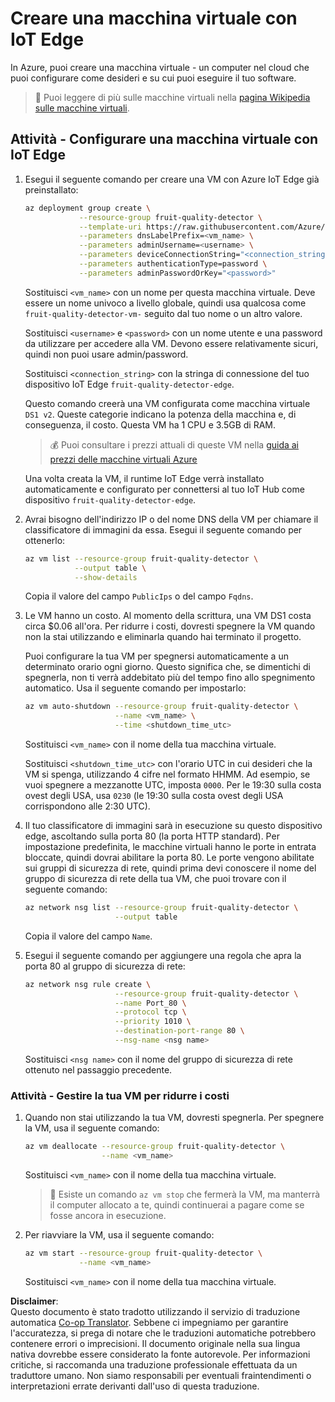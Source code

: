 <!--
CO_OP_TRANSLATOR_METADATA:
{
  "original_hash": "24dc783a600e20251211987b36370e93",
  "translation_date": "2025-08-25T16:37:50+00:00",
  "source_file": "4-manufacturing/lessons/3-run-fruit-detector-edge/vm-iotedge.md",
  "language_code": "it"
}
-->
# Creare una macchina virtuale con IoT Edge

In Azure, puoi creare una macchina virtuale - un computer nel cloud che puoi configurare come desideri e su cui puoi eseguire il tuo software.

> 💁 Puoi leggere di più sulle macchine virtuali nella [pagina Wikipedia sulle macchine virtuali](https://wikipedia.org/wiki/Virtual_machine).

## Attività - Configurare una macchina virtuale con IoT Edge

1. Esegui il seguente comando per creare una VM con Azure IoT Edge già preinstallato:

    ```sh
    az deployment group create \
                --resource-group fruit-quality-detector \
                --template-uri https://raw.githubusercontent.com/Azure/iotedge-vm-deploy/1.2.0/edgeDeploy.json \
                --parameters dnsLabelPrefix=<vm_name> \
                --parameters adminUsername=<username> \
                --parameters deviceConnectionString="<connection_string>" \
                --parameters authenticationType=password \
                --parameters adminPasswordOrKey="<password>"
    ```

    Sostituisci `<vm_name>` con un nome per questa macchina virtuale. Deve essere un nome univoco a livello globale, quindi usa qualcosa come `fruit-quality-detector-vm-` seguito dal tuo nome o un altro valore.

    Sostituisci `<username>` e `<password>` con un nome utente e una password da utilizzare per accedere alla VM. Devono essere relativamente sicuri, quindi non puoi usare admin/password.

    Sostituisci `<connection_string>` con la stringa di connessione del tuo dispositivo IoT Edge `fruit-quality-detector-edge`.

    Questo comando creerà una VM configurata come macchina virtuale `DS1 v2`. Queste categorie indicano la potenza della macchina e, di conseguenza, il costo. Questa VM ha 1 CPU e 3.5GB di RAM.

    > 💰 Puoi consultare i prezzi attuali di queste VM nella [guida ai prezzi delle macchine virtuali Azure](https://azure.microsoft.com/pricing/details/virtual-machines/linux/?WT.mc_id=academic-17441-jabenn)

    Una volta creata la VM, il runtime IoT Edge verrà installato automaticamente e configurato per connettersi al tuo IoT Hub come dispositivo `fruit-quality-detector-edge`.

1. Avrai bisogno dell'indirizzo IP o del nome DNS della VM per chiamare il classificatore di immagini da essa. Esegui il seguente comando per ottenerlo:

    ```sh
    az vm list --resource-group fruit-quality-detector \
               --output table \
               --show-details
    ```

    Copia il valore del campo `PublicIps` o del campo `Fqdns`.

1. Le VM hanno un costo. Al momento della scrittura, una VM DS1 costa circa $0.06 all'ora. Per ridurre i costi, dovresti spegnere la VM quando non la stai utilizzando e eliminarla quando hai terminato il progetto.

    Puoi configurare la tua VM per spegnersi automaticamente a un determinato orario ogni giorno. Questo significa che, se dimentichi di spegnerla, non ti verrà addebitato più del tempo fino allo spegnimento automatico. Usa il seguente comando per impostarlo:

    ```sh
    az vm auto-shutdown --resource-group fruit-quality-detector \
                        --name <vm_name> \
                        --time <shutdown_time_utc>
    ```

    Sostituisci `<vm_name>` con il nome della tua macchina virtuale.

    Sostituisci `<shutdown_time_utc>` con l'orario UTC in cui desideri che la VM si spenga, utilizzando 4 cifre nel formato HHMM. Ad esempio, se vuoi spegnere a mezzanotte UTC, imposta `0000`. Per le 19:30 sulla costa ovest degli USA, usa `0230` (le 19:30 sulla costa ovest degli USA corrispondono alle 2:30 UTC).

1. Il tuo classificatore di immagini sarà in esecuzione su questo dispositivo edge, ascoltando sulla porta 80 (la porta HTTP standard). Per impostazione predefinita, le macchine virtuali hanno le porte in entrata bloccate, quindi dovrai abilitare la porta 80. Le porte vengono abilitate sui gruppi di sicurezza di rete, quindi prima devi conoscere il nome del gruppo di sicurezza di rete della tua VM, che puoi trovare con il seguente comando:

    ```sh
    az network nsg list --resource-group fruit-quality-detector \
                        --output table
    ```

    Copia il valore del campo `Name`.

1. Esegui il seguente comando per aggiungere una regola che apra la porta 80 al gruppo di sicurezza di rete:

    ```sh
    az network nsg rule create \
                        --resource-group fruit-quality-detector \
                        --name Port_80 \
                        --protocol tcp \
                        --priority 1010 \
                        --destination-port-range 80 \
                        --nsg-name <nsg name>
    ```

    Sostituisci `<nsg name>` con il nome del gruppo di sicurezza di rete ottenuto nel passaggio precedente.

### Attività - Gestire la tua VM per ridurre i costi

1. Quando non stai utilizzando la tua VM, dovresti spegnerla. Per spegnere la VM, usa il seguente comando:

    ```sh
    az vm deallocate --resource-group fruit-quality-detector \
                     --name <vm_name>
    ```

    Sostituisci `<vm_name>` con il nome della tua macchina virtuale.

    > 💁 Esiste un comando `az vm stop` che fermerà la VM, ma manterrà il computer allocato a te, quindi continuerai a pagare come se fosse ancora in esecuzione.

1. Per riavviare la VM, usa il seguente comando:

    ```sh
    az vm start --resource-group fruit-quality-detector \
                --name <vm_name>
    ```

    Sostituisci `<vm_name>` con il nome della tua macchina virtuale.

**Disclaimer**:  
Questo documento è stato tradotto utilizzando il servizio di traduzione automatica [Co-op Translator](https://github.com/Azure/co-op-translator). Sebbene ci impegniamo per garantire l'accuratezza, si prega di notare che le traduzioni automatiche potrebbero contenere errori o imprecisioni. Il documento originale nella sua lingua nativa dovrebbe essere considerato la fonte autorevole. Per informazioni critiche, si raccomanda una traduzione professionale effettuata da un traduttore umano. Non siamo responsabili per eventuali fraintendimenti o interpretazioni errate derivanti dall'uso di questa traduzione.